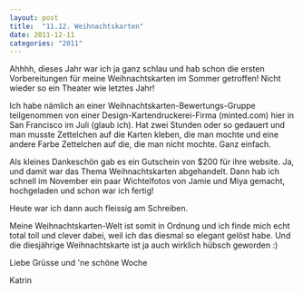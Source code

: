 ```yaml
---
layout: post
title:  "11.12. Weihnachtskarten"
date: 2011-12-11
categories: "2011"
---
```




Ahhhh, dieses Jahr war ich ja ganz schlau und hab schon die ersten Vorbereitungen für meine Weihnachtskarten im Sommer getroffen! Nicht wieder so ein Theater wie letztes Jahr!



Ich habe nämlich an einer Weihnachtskarten-Bewertungs-Gruppe teilgenommen von einer Design-Kartendruckerei-Firma (minted.com) hier in San Francisco im Juli (glaub ich). Hat zwei Stunden oder so gedauert und man musste Zettelchen auf die Karten kleben, die man mochte und eine andere Farbe Zettelchen auf die, die man nicht mochte. Ganz einfach.



Als kleines Dankeschön gab es ein Gutschein von $200 für ihre website. Ja, und damit war das Thema Weihnachtskarten abgehandelt. Dann hab ich schnell im November ein paar Wichtelfotos von Jamie und Miya gemacht, hochgeladen und schon war ich fertig!



Heute war ich dann auch fleissig am Schreiben.



Meine Weihnachtskarten-Welt ist somit in Ordnung und ich finde mich echt total toll und clever dabei, weil ich das diesmal so elegant gelöst habe. Und die diesjährige Weihnachtskarte ist ja auch wirklich hübsch geworden :)



Liebe Grüsse und 'ne schöne Woche



Katrin















